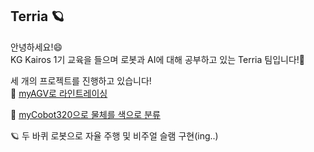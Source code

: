 ## Terria 🪐

안녕하세요!😄  
KG Kairos 1기 교육을 들으며 로봇과 AI에 대해 공부하고 있는 Terria 팀입니다!🙌  

세 개의 프로젝트를 진행하고 있습니다!  
🚗 [myAGV로 라인트레이싱](https://github.com/Kairos-Terria/linetracing.git)

🦾 [myCobot320으로 물체를 색으로 분류](https://github.com/Kairos-Terria/classification.git)

🪐 두 바퀴 로봇으로 자율 주행 및 비주얼 슬램 구현(ing..)  
